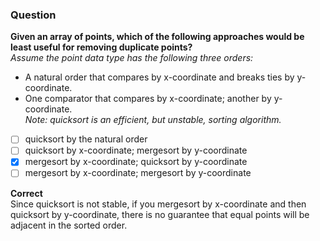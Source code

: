 ### Question

**Given an array of points, which of the following approaches would be least useful for removing duplicate points?**  
_Assume the point data type has the following three orders:_

- A natural order that compares by x-coordinate and breaks ties by y-coordinate.  
- One comparator that compares by x-coordinate; another by y-coordinate.  
_Note: quicksort is an efficient, but unstable, sorting algorithm._

- [ ] quicksort by the natural order  
- [ ] quicksort by x-coordinate; mergesort by y-coordinate  
- [x] mergesort by x-coordinate; quicksort by y-coordinate  
- [ ] mergesort by x-coordinate; mergesort by y-coordinate  

**Correct**  
Since quicksort is not stable, if you mergesort by x-coordinate and then quicksort by y-coordinate, there is no guarantee that equal points will be adjacent in the sorted order.
